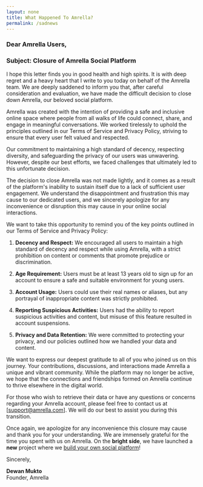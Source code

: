 ```yaml
---
layout: none
title: What Happened To Amrella?
permalink: /sadnews
---
```


### Dear Amrella Users,

### Subject: Closure of Amrella Social Platform

I hope this letter finds you in good health and high spirits. It is with deep regret and a heavy heart that I write to you today on behalf of the Amrella team. We are deeply saddened to inform you that, after careful consideration and evaluation, we have made the difficult decision to close down Amrella, our beloved social platform.

Amrella was created with the intention of providing a safe and inclusive online space where people from all walks of life could connect, share, and engage in meaningful conversations. We worked tirelessly to uphold the principles outlined in our Terms of Service and Privacy Policy, striving to ensure that every user felt valued and respected.

Our commitment to maintaining a high standard of decency, respecting diversity, and safeguarding the privacy of our users was unwavering. However, despite our best efforts, we faced challenges that ultimately led to this unfortunate decision.

The decision to close Amrella was not made lightly, and it comes as a result of the platform's inability to sustain itself due to a lack of sufficient user engagement. We understand the disappointment and frustration this may cause to our dedicated users, and we sincerely apologize for any inconvenience or disruption this may cause in your online social interactions.

We want to take this opportunity to remind you of the key points outlined in our Terms of Service and Privacy Policy:

1.  **Decency and Respect:** We encouraged all users to maintain a high standard of decency and respect while using Amrella, with a strict prohibition on content or comments that promote prejudice or discrimination.

2.  **Age Requirement:** Users must be at least 13 years old to sign up for an account to ensure a safe and suitable environment for young users.

3.  **Account Usage:** Users could use their real names or aliases, but any portrayal of inappropriate content was strictly prohibited.

4.  **Reporting Suspicious Activities:** Users had the ability to report suspicious activities and content, but misuse of this feature resulted in account suspensions.

5.  **Privacy and Data Retention:** We were committed to protecting your privacy, and our policies outlined how we handled your data and content.

We want to express our deepest gratitude to all of you who joined us on this journey. Your contributions, discussions, and interactions made Amrella a unique and vibrant community. While the platform may no longer be active, we hope that the connections and friendships formed on Amrella continue to thrive elsewhere in the digital world.

For those who wish to retrieve their data or have any questions or concerns regarding your Amrella account, please feel free to contact us at [<support@amrella.com>]. We will do our best to assist you during this transition.

Once again, we apologize for any inconvenience this closure may cause and thank you for your understanding. We are immensely grateful for the time you spent with us on Amrella. On the **bright side**, we have launched a **new** project where we [build your own social platform](https://dmi.my.canva.site/amrella)!

Sincerely,

**Dewan Mukto** \
Founder, Amrella
